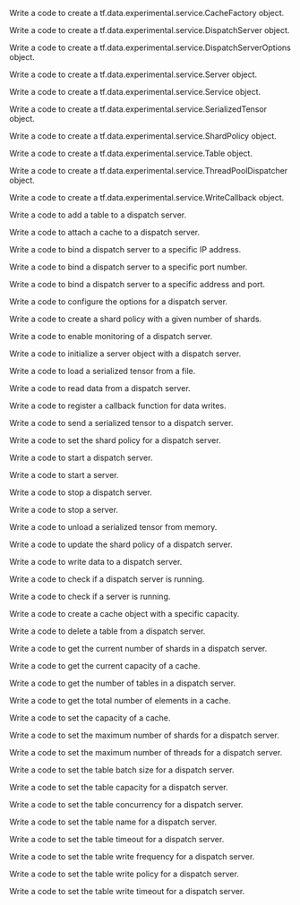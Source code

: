 Write a code to create a tf.data.experimental.service.CacheFactory object.

Write a code to create a tf.data.experimental.service.DispatchServer object.

Write a code to create a tf.data.experimental.service.DispatchServerOptions object.

Write a code to create a tf.data.experimental.service.Server object.

Write a code to create a tf.data.experimental.service.Service object.

Write a code to create a tf.data.experimental.service.SerializedTensor object.

Write a code to create a tf.data.experimental.service.ShardPolicy object.

Write a code to create a tf.data.experimental.service.Table object.

Write a code to create a tf.data.experimental.service.ThreadPoolDispatcher object.

Write a code to create a tf.data.experimental.service.WriteCallback object.

Write a code to add a table to a dispatch server.

Write a code to attach a cache to a dispatch server.

Write a code to bind a dispatch server to a specific IP address.

Write a code to bind a dispatch server to a specific port number.

Write a code to bind a dispatch server to a specific address and port.

Write a code to configure the options for a dispatch server.

Write a code to create a shard policy with a given number of shards.

Write a code to enable monitoring of a dispatch server.

Write a code to initialize a server object with a dispatch server.

Write a code to load a serialized tensor from a file.

Write a code to read data from a dispatch server.

Write a code to register a callback function for data writes.

Write a code to send a serialized tensor to a dispatch server.

Write a code to set the shard policy for a dispatch server.

Write a code to start a dispatch server.

Write a code to start a server.

Write a code to stop a dispatch server.

Write a code to stop a server.

Write a code to unload a serialized tensor from memory.

Write a code to update the shard policy of a dispatch server.

Write a code to write data to a dispatch server.

Write a code to check if a dispatch server is running.

Write a code to check if a server is running.

Write a code to create a cache object with a specific capacity.

Write a code to delete a table from a dispatch server.

Write a code to get the current number of shards in a dispatch server.

Write a code to get the current capacity of a cache.

Write a code to get the number of tables in a dispatch server.

Write a code to get the total number of elements in a cache.

Write a code to set the capacity of a cache.

Write a code to set the maximum number of shards for a dispatch server.

Write a code to set the maximum number of threads for a dispatch server.

Write a code to set the table batch size for a dispatch server.

Write a code to set the table capacity for a dispatch server.

Write a code to set the table concurrency for a dispatch server.

Write a code to set the table name for a dispatch server.

Write a code to set the table timeout for a dispatch server.

Write a code to set the table write frequency for a dispatch server.

Write a code to set the table write policy for a dispatch server.

Write a code to set the table write timeout for a dispatch server.